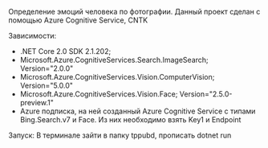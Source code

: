 Определение эмоций человека по фотографии. Данный проект сделан с помощью Azure Cognitive Service, CNTK

Зависимости:
- .NET Core 2.0 SDK 2.1.202;
- Microsoft.Azure.CognitiveServices.Search.ImageSearch; Version="2.0.0"
- Microsoft.Azure.CognitiveServices.Vision.ComputerVision; Version="5.0.0"
- Microsoft.Azure.CognitiveServices.Vision.Face; Version="2.5.0-preview.1"
- Azure подписка, на ней созданный Azure Cognitive Service c типами Bing.Search.v7 и Face. Из них необходимо взять Key1 и Endpoint

Запуск: В терминале зайти в папку tppubd, прописать dotnet run
